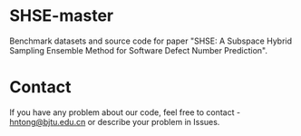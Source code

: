 # SHSE-master

Benchmark datasets and source code for paper "SHSE: A Subspace Hybrid Sampling Ensemble Method for Software Defect Number Prediction".

# Contact
If you have any problem about our code, feel free to contact - hntong@bjtu.edu.cn or describe your problem in Issues.
